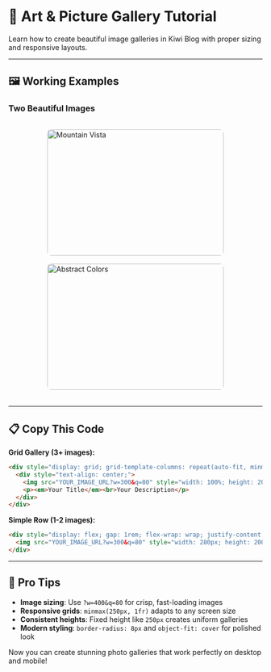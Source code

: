 # 🎨 Art & Picture Gallery Tutorial

Learn how to create beautiful image galleries in Kiwi Blog with proper sizing and responsive layouts.

---

## 🖼️ Working Examples

### Two Beautiful Images

<div style="display: flex; gap: 1rem; flex-wrap: wrap; justify-content: center; margin: 2rem 0;">
  <img src="https://images.unsplash.com/photo-1506905925346-21bda4d32df4?w=400&q=80" style="width: 350px; height: 250px; object-fit: cover; border-radius: 8px;" alt="Mountain Vista">
  <img src="https://images.unsplash.com/photo-1541701494587-cb58502866ab?w=400&q=80" style="width: 350px; height: 250px; object-fit: cover; border-radius: 8px;" alt="Abstract Colors">
</div>

---

## 📋 Copy This Code

**Grid Gallery (3+ images):**
```html
<div style="display: grid; grid-template-columns: repeat(auto-fit, minmax(250px, 1fr)); gap: 1rem; margin: 2rem 0;">
  <div style="text-align: center;">
    <img src="YOUR_IMAGE_URL?w=300&q=80" style="width: 100%; height: 200px; object-fit: cover; border-radius: 8px;" alt="Your Alt Text">
    <p><em>Your Title</em><br>Your Description</p>
  </div>
</div>
```

**Simple Row (1-2 images):**
```html
<div style="display: flex; gap: 1rem; flex-wrap: wrap; justify-content: center; margin: 2rem 0;">
  <img src="YOUR_IMAGE_URL?w=300&q=80" style="width: 280px; height: 200px; object-fit: cover; border-radius: 8px;" alt="Your Alt Text">
</div>
```

---

## 🎯 Pro Tips

- **Image sizing**: Use `?w=400&q=80` for crisp, fast-loading images
- **Responsive grids**: `minmax(250px, 1fr)` adapts to any screen size  
- **Consistent heights**: Fixed height like `250px` creates uniform galleries
- **Modern styling**: `border-radius: 8px` and `object-fit: cover` for polished look

Now you can create stunning photo galleries that work perfectly on desktop and mobile!

